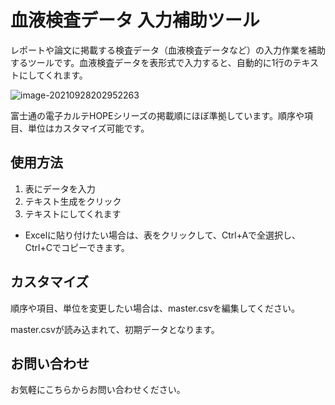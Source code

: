 # 血液検査データ 入力補助ツール

レポートや論文に掲載する検査データ（血液検査データなど）の入力作業を補助するツールです。血液検査データを表形式で入力すると、自動的に1行のテキストにしてくれます。



![image-20210928202952263](help.assets/image-20210928202952263.png)

富士通の電子カルテHOPEシリーズの掲載順にほぼ準拠しています。順序や項目、単位はカスタマイズ可能です。

## 使用方法

1. 表にデータを入力
2. テキスト生成をクリック
3. テキストにしてくれます

- Excelに貼り付けたい場合は、表をクリックして、Ctrl+Aで全選択し、Ctrl+Cでコピーできます。

## カスタマイズ

順序や項目、単位を変更したい場合は、master.csvを編集してください。

master.csvが読み込まれて、初期データとなります。

## お問い合わせ

お気軽にこちらからお問い合わせください。

